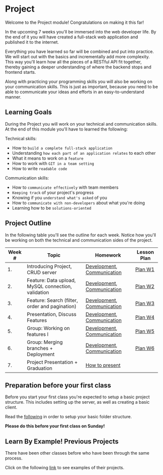 # Project

Welcome to the Project module! Congratulations on making it this far!

In the upcoming 7 weeks you'll be immersed into the web developer life. By the end of it you will have created a full-stack web application and published it to the internet.

Everything you have learned so far will be combined and put into practice. We will start out with the basics and incrementally add more complexity. This way you'll learn how all the pieces of a RESTful API fit together, thereby gaining a deeper understanding of where the backend stops and frontend starts.

Along with practicing your programming skills you will also be working on your communication skills. This is just as important, because you need to be able to communicate your ideas and efforts in an easy-to-understand manner.

## Learning Goals

During the Project you will work on your technical and communication skills. At the end of this module you'll have to learned the following:

Technical skills:

- How to `build a complete full-stack application`
- Understanding `how each part of an application relates` to each other
- What it means to work on a `feature`
- How to work with `GIT in a team setting`
- How to write `readable code`

Communication skills:

- How to `communicate effectively` with team members
- `Keeping track` of your project's progress
- Knowing if you `understand what's asked` of you
- How to `communicate with non-developers` about what you're doing
- Learning how to be `solutions-oriented`

## Project Outline

In the following table you'll see the outline for each week. Notice how you'll be working on both the technical and communication sides of the project.

| Week # | Topic                                              | Homework                                                                                             | Lesson Plan                      |
| ------ | -------------------------------------------------- | ---------------------------------------------------------------------------------------------------- | -------------------------------- |
| 1.     | Introducing Project, CRUD server                   | [Development](documentation/project-weeks/week1.md), [Communication](documentation/guide-checkin.md) | [Plan W1](lesson-plans/week1.md) |
| 2.     | Feature: Data upload, MySQL connection, validation | [Development](documentation/project-weeks/week2.md), [Communication](documentation/guide-checkin.md) | [Plan W2](lesson-plans/week2.md) |
| 3.     | Feature: Search (filter, order and pagination)     | [Development](documentation/project-weeks/week3.md), [Communication](documentation/guide-checkin.md) | [Plan W3](lesson-plans/week3.md) |
| 4.     | Presentation, Discuss Features                     | [Development](documentation/project-weeks/week4.md), [Communication](documentation/guide-checkin.md) | [Plan W4](lesson-plans/week4.md) |
| 5.     | Group: Working on features I                       | [Development](documentation/project-weeks/week5.md), [Communication](documentation/guide-checkin.md) | [Plan W5](lesson-plans/week5.md) |
| 6.     | Group: Merging branches + Deployment               | [Development](documentation/project-weeks/week5.md), [Communication](documentation/guide-checkin.md) | [Plan W6](lesson-plans/week6.md) |
| 7.     | Project Presentation + Graduation                  | [How to present](documentation/how-to-present.md)                                                    |

## Preparation before your first class

Before you start your first class you're expected to setup a basic project structure. This includes setting up the server, as well as creating a basic client.

Read the [following](documentation/guide-newproject.md) in order to setup your basic folder structure.

**Please do this before your first class on Sunday!**

## Learn By Example! Previous Projects

There have been other classes before who have been through the same process.

Click on the following [link](/projects) to see examples of their projects.

<!-- ## After Project

Congratulations for finishing the Project module! You may call yourself a **worthy** junior web developer now. You are also now part of the HackYourFuture Alumni Network.

What now? Simple! Just go [here](). -->
